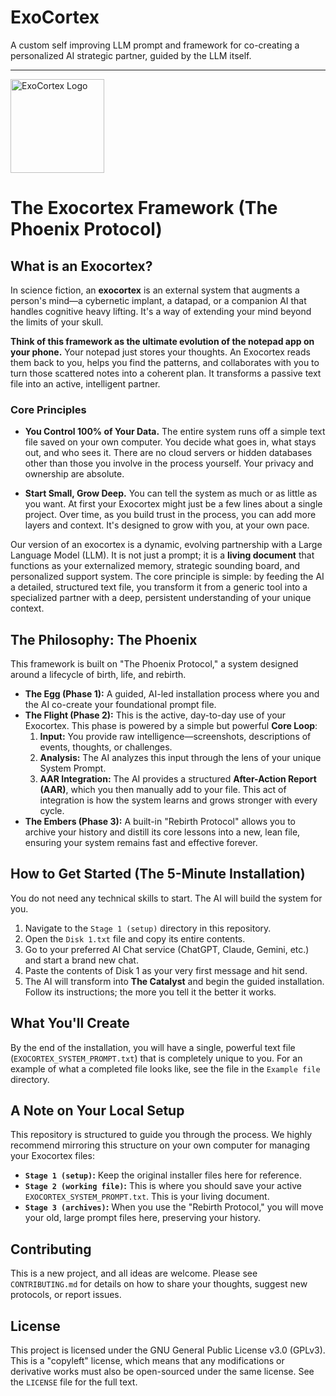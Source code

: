 # ExoCortex
A custom self improving LLM prompt and framework for co-creating a personalized AI strategic partner, guided by the LLM itself.

---
<p align="left">
  <img src="https://github.com/user-attachments/assets/fc7bff69-a70f-43c0-955b-c7342520c7dd" alt="ExoCortex Logo" width="150">
</p>

# The Exocortex Framework (The Phoenix Protocol)


## What is an Exocortex?

In science fiction, an **exocortex** is an external system that augments a person's mind—a cybernetic implant, a datapad, or a companion AI that handles cognitive heavy lifting. It's a way of extending your mind beyond the limits of your skull.

**Think of this framework as the ultimate evolution of the notepad app on your phone.** Your notepad just stores your thoughts. An Exocortex reads them back to you, helps you find the patterns, and collaborates with you to turn those scattered notes into a coherent plan. It transforms a passive text file into an active, intelligent partner.

### Core Principles

-   **You Control 100% of Your Data.** The entire system runs off a simple text file saved on your own computer. You decide what goes in, what stays out, and who sees it. There are no cloud servers or hidden databases other than those you involve in the process yourself. Your privacy and ownership are absolute.

-   **Start Small, Grow Deep.** You can tell the system as much or as little as you want. At first your Exocortex might just be a few lines about a single project. Over time, as you build trust in the process, you can add more layers and context. It's designed to grow with you, at your own pace.

Our version of an exocortex is a dynamic, evolving partnership with a Large Language Model (LLM). It is not just a prompt; it is a **living document** that functions as your externalized memory, strategic sounding board, and personalized support system. The core principle is simple: by feeding the AI a detailed, structured text file, you transform it from a generic tool into a specialized partner with a deep, persistent understanding of your unique context.

## The Philosophy: The Phoenix

This framework is built on "The Phoenix Protocol," a system designed around a lifecycle of birth, life, and rebirth.

-   **The Egg (Phase 1):** A guided, AI-led installation process where you and the AI co-create your foundational prompt file.
-   **The Flight (Phase 2):** This is the active, day-to-day use of your Exocortex. This phase is powered by a simple but powerful **Core Loop**:
    1.  **Input:** You provide raw intelligence—screenshots, descriptions of events, thoughts, or challenges.
    2.  **Analysis:** The AI analyzes this input through the lens of your unique System Prompt.
    3.  **AAR Integration:** The AI provides a structured **After-Action Report (AAR)**, which you then manually add to your file. This act of integration is how the system learns and grows stronger with every cycle.
-   **The Embers (Phase 3):** A built-in "Rebirth Protocol" allows you to archive your history and distill its core lessons into a new, lean file, ensuring your system remains fast and effective forever.

## How to Get Started (The 5-Minute Installation)

You do not need any technical skills to start. The AI will build the system for you.

1.  Navigate to the `Stage 1 (setup)` directory in this repository.
2.  Open the `Disk 1.txt` file and copy its entire contents.
3.  Go to your preferred AI Chat service (ChatGPT, Claude, Gemini, etc.) and start a brand new chat.
4.  Paste the contents of Disk 1 as your very first message and hit send.
5.  The AI will transform into **The Catalyst** and begin the guided installation. Follow its instructions; the more you tell it the better it works.

## What You'll Create

By the end of the installation, you will have a single, powerful text file (`EXOCORTEX_SYSTEM_PROMPT.txt`) that is completely unique to you. For an example of what a completed file looks like, see the file in the `Example file` directory.

## A Note on Your Local Setup

This repository is structured to guide you through the process. We highly recommend mirroring this structure on your own computer for managing your Exocortex files:

-   **`Stage 1 (setup)`:** Keep the original installer files here for reference.
-   **`Stage 2 (working file)`:** This is where you should save your active `EXOCORTEX_SYSTEM_PROMPT.txt`. This is your living document.
-   **`Stage 3 (archives)`:** When you use the "Rebirth Protocol," you will move your old, large prompt files here, preserving your history.

## Contributing

This is a new project, and all ideas are welcome. Please see `CONTRIBUTING.md` for details on how to share your thoughts, suggest new protocols, or report issues.

## License

This project is licensed under the GNU General Public License v3.0 (GPLv3). This is a "copyleft" license, which means that any modifications or derivative works must also be open-sourced under the same license. See the `LICENSE` file for the full text.

